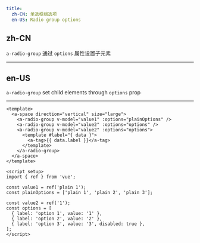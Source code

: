 ```yaml
title:
  zh-CN: 单选框组选项
  en-US: Radio group options
```

## zh-CN

`a-radio-group` 通过 `options` 属性设置子元素

---

## en-US

`a-radio-group` set child elements through `options` prop

---

```vue
<template>
  <a-space direction="vertical" size="large">
    <a-radio-group v-model="value1" :options="plainOptions" />
    <a-radio-group v-model="value2" :options="options" />
    <a-radio-group v-model="value2" :options="options">
      <template #label="{ data }">
        <a-tag>{{ data.label }}</a-tag>
      </template>
    </a-radio-group>
  </a-space>
</template>

<script setup>
import { ref } from 'vue';

const value1 = ref('plain 1');
const plainOptions = ['plain 1', 'plain 2', 'plain 3'];

const value2 = ref('1');
const options = [
  { label: 'option 1', value: '1' },
  { label: 'option 2', value: '2' },
  { label: 'option 3', value: '3', disabled: true },
];
</script>
```
